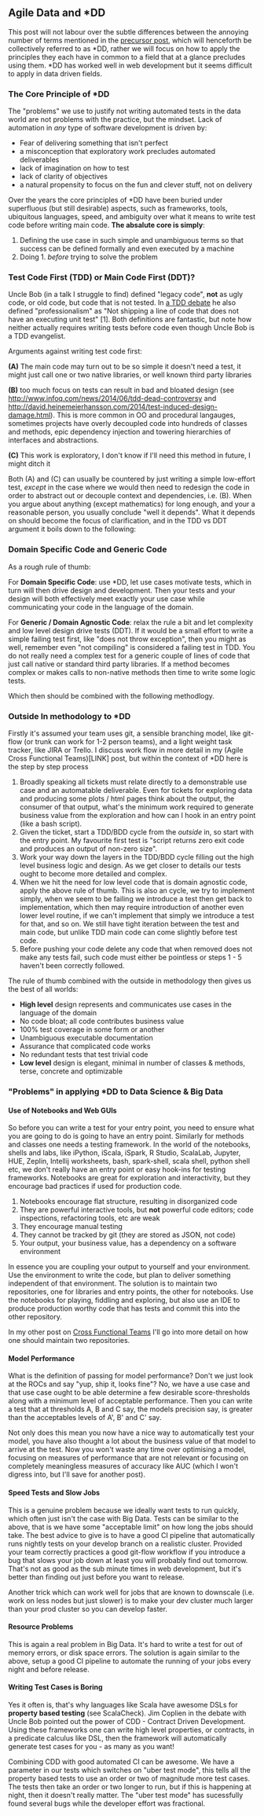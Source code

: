 ## Agile Data and *DD

This post will not labour over the subtle differences between the annoying number of terms mentioned in the [precursor post](LINK), which will henceforth be collectively referred to as *DD, rather we will focus on how to apply the principles they each have in common to a field that at a glance precludes using them.  *DD has worked well in web development but it seems difficult to apply in data driven fields.

### The Core Principle of \*DD

The "problems" we use to justify not writing automated tests in the data world are not problems with the practice, but the mindset.  Lack of automation in *any* type of software development is driven by:

 - Fear of delivering something that isn't perfect
 - a misconception that exploratory work precludes automated deliverables
 - lack of imagination on how to test
 - lack of clarity of objectives
 - a natural propensity to focus on the fun and clever stuff, not on delivery

Over the years the core principles of \*DD have been buried under superfluous (but still desirable) aspects, such as frameworks, tools, ubiquitous languages, speed, and ambiguity over what it means to write test code before writing main code.  **The absalute core is simply**:

1. Defining the use case in such simple and unambiguous terms so that success can be defined formally and even executed by a machine
2. Doing 1. *before* trying to solve the problem

### Test Code First (TDD) or Main Code First (DDT)?

Uncle Bob (in a talk I struggle to find) defined "legacy code", **not** as ugly code, or old code, but code that is not tested.  In [a TDD debate](https://www.youtube.com/watch?v=KtHQGs3zFAM) he also defined "professionalism" as "Not shipping a line of code that does not have an executing unit test" \[1\]. Both definitions are fantastic, but note how neither actually requires writing tests before code even though Uncle Bob is a TDD evangelist.

Arguments against writing test code first:

**(A)** The main code may turn out to be so simple it doesn't need a test, it might just call one or two native libraries, or well known third party libraries

**(B)** too much focus on tests can result in bad and bloated design (see http://www.infoq.com/news/2014/06/tdd-dead-controversy and http://david.heinemeierhansson.com/2014/test-induced-design-damage.html).  This is more common in OO and procedural langauges, sometimes projects have overly decoupled code into hundreds of classes and methods, epic dependency injection and towering hierarchies of interfaces and abstractions.

**(C)** This work is exploratory, I don't know if I'll need this method in future, I might ditch it

Both (A) and (C) can usually be countered by just writing a simple low-effort test, *except* in the case where we would then need to redesign the code in order to abstract out or decouple context and dependencies, i.e. (B).  When you argue about anything (except mathematics) for long enough, and your a reasonable person, you usually conclude "well it depends".  What it depends on should become the focus of clarification, and in the TDD vs DDT argument it boils down to the following:

### Domain Specific Code and Generic Code

As a rough rule of thumb:

For **Domain Specific Code**: use \*DD, let use cases motivate tests, which in turn will then drive design and development. Then your tests and your design will both effectively meet exactly your use case while communicating your code in the language of the domain.

For **Generic / Domain Agnostic Code**: relax the rule a bit and let complexity and low level design drive tests (DDT). If it would be a small effort to write a simple failing test first, like "does not throw exception", then you might as well, remember even "not compiling" is considered a failing test in TDD.  You do not really need a complex test for a generic couple of lines of code that just call native or standard third party libraries.  If a method becomes complex or makes calls to non-native methods then time to write some logic tests.

Which then should be combined with the following methodlogy.

### Outside In methodology to \*DD

Firstly it's assumed your team uses git, a sensible branching model, like git-flow (or trunk can work for 1-2 person teams), and a light weight task tracker, like JIRA or Trello. I discuss work flow in more detail in my (Agile Cross Functional Teams)[LINK] post, but within the context of *DD here is the step by step process

1. Broadly speaking all tickets must relate directly to a demonstrable use case and an automatable deliverable.  Even for tickets for exploring data and producing some plots / html pages think about the output, the consumer of that output, what's the minimum work required to generate business value from the exploration and how can I hook in an entry point (like a bash script).
2. Given the ticket, start a TDD/BDD cycle from the *outside* in, so start with the entry point. My favourite first test is "script returns zero exit code and produces an output of non-zero size".
3. Work your way down the layers in the TDD/BDD cycle filling out the high level business logic and design. As we get closer to details our tests ought to become more detailed and complex.
4. When we hit the need for low level code that is domain agnostic code, apply the above rule of thumb. This is also an cycle, we try to implement simply, when we seem to be failing we introduce a test then get back to implementation, which then may require introduction of another even lower level routine, if we can't implement that simply we introduce a test for that, and so on.  We still have tight iteration between the test and main code, but unlike TDD main code can come slightly before test code.
5. Before pushing your code delete any code that when removed does not make any tests fail, such code must either be pointless or steps 1 - 5 haven't been correctly followed.

The rule of thumb combined with the outside in methodology then gives us the best of all worlds:

 - **High level** design represents and communicates use cases in the language of the domain
 - No code bloat; all code contributes business value
 - 100% test coverage in some form or another
 - Unambiguous executable documentation
 - Assurance that complicated code works
 - No redundant tests that test trivial code
 - **Low level** design is elegant, minimal in number of classes & methods, terse, concrete and optimizable

### "Problems" in applying *DD to Data Science & Big Data

#### Use of Notebooks and Web GUIs

So before you can write a test for your entry point, you need to ensure what you are going to do is going to have an entry point. Similarly for methods and classes one needs a testing framework.  In the world of the notebooks, shells and labs, like iPython, iScala, iSpark, R Studio, ScalaLab, Jupyter, HUE, Zeplin, Intellij worksheets, bash, spark-shell, scala shell, python shell etc, we don't really have an entry point or easy hook-ins for testing frameworks.  Notebooks are great for exploration and interactivity, but they encourage bad practices if used for production code.

1. Notebooks encourage flat structure, resulting in disorganized code
2. They are powerful interactive tools, but **not** powerful code editors; code inspections, refactoring tools, etc are weak
3. They encourage manual testing
4. They cannot be tracked by git (they are stored as JSON, not code)
5. Your output, your business value, has a dependency on a software environment

In essence you are coupling your output to yourself and your environment.  Use the environment to write the code, but plan to deliver something independent of that environment.  The solution is to maintain two repositories, one for libraries and entry points, the other for notebooks.  Use the notebooks for playing, fiddling and exploring, but also use an IDE to produce production worthy code that has tests and commit this into the other repository.

In my other post on [Cross Functional Teams](LINK) I'll go into more detail on how one should maintain two repositories.

#### Model Performance

What is the definition of passing for model performance? Don't we just look at the ROCs and say "yup, ship it, looks fine"?  No, we have a use case and that use case ought to be able determine a few desirable score-thresholds along with a minimum level of acceptable performance.  Then you can write a test that at thresholds A, B and C say, the models precision say, is greater than the acceptables levels of A', B' and C' say.

Not only does this mean you now have a nice way to automatically test your model, you have also thought a lot about the business value of that model to arrive at the test. Now you won't waste any time over optimising a model, focusing on measures of performance that are not relevant or focusing on completely meaningless measures of accuracy like AUC (which I won't digress into, but I'll save for another post).

#### Speed Tests and Slow Jobs

This is a genuine problem because we ideally want tests to run quickly, which often just isn't the case with Big Data.  Tests can be similar to the above, that is we have some "acceptable limit" on how long the jobs should take.  The best advice to give is to have a good CI pipeline that automatically runs nightly tests on your develop branch on a realistic cluster.  Provided your team correctly practices a good git-flow workflow if you introduce a bug that slows your job down at least you will probably find out tomorrow.  That's not as good as the sub minute times in web development, but it's better than finding out just before you want to release.

Another trick which can work well for jobs that are known to downscale (i.e. work on less nodes but just slower) is to make your dev cluster much larger than your prod cluster so you can develop faster.

#### Resource Problems

This is again a real problem in Big Data. It's hard to write a test for out of memory errors, or disk space errors. The solution is again similar to the above, setup a good CI pipeline to automate the running of your jobs every night and before release.

#### Writing Test Cases is Boring

Yes it often is, that's why languages like Scala have awesome DSLs for **property based testing** (see ScalaCheck).  Jim Coplien in the debate with Uncle Bob pointed out the power of CDD - Contract Driven Development.  Using these frameworks one can write high level properties, or contracts, in a predicate calculus like DSL, then the framework will automatically generate test cases for you - as many as you want!

Combining CDD with good automated CI can be awesome.  We have a parameter in our tests which switches on "uber test mode", this tells all the property based tests to use an order or two of magnitude more test cases.  The tests then take an order or two longer to run, but if this is happening at night, then it doesn't really matter.  The "uber test mode" has sucessfully found several bugs while the developer effort was fractional.
